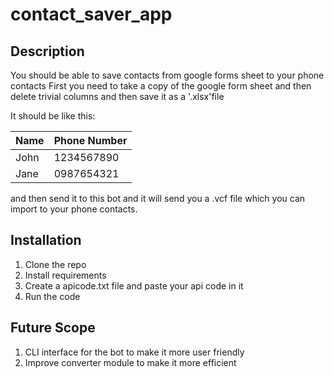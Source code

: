 # contact_saver_app

## Description
You should be able to save contacts from google forms sheet to your phone contacts
First you need to take a copy of the google form sheet and then delete trivial columns and then save it as a '.xlsx'file

It should be like this:

Name  | Phone Number
------------- | -------------
John  | 1234567890
Jane  | 0987654321



and then send it to this bot and it will send you a .vcf file which you can import to your phone contacts.

## Installation
1. Clone the repo
2. Install requirements
3. Create a apicode.txt file and paste your api code in it
4. Run the code


## Future Scope
1. CLI interface for the bot to make it more user friendly
2. Improve converter module to make it more efficient